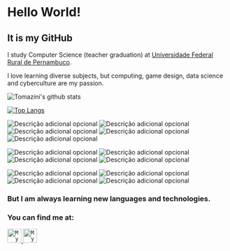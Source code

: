 
<h1>Hello World!</h1>


<h2>It is my GitHub</h2>
<p>I study Computer Science (teacher  graduation) at <a href = http://www.ufrpe.br/br/content/licenciatura-em-computa%C3%A7%C3%A3o>Universidade Federal Rural de Pernambuco</a>.</p>
<p>I love learning diverse subjects, but computing, game design, data science and cyberculture are my passion.</p>




![Tomazini's github stats](https://github-readme-stats.vercel.app/api?username=rtomazini42&count_private=false&show_icons=true&theme=material-palenight&hide_border=true&hide=stars&hide_title=true)

[![Top Langs](https://github-readme-stats.vercel.app/api/top-langs/?username=rtomazini42&hide=html,css,jupyter%20notebook&theme=material-palenight&hide_border=true)](https://github.com/rtomazini42/github-readme-stats)


![Descrição adicional opcional](https://img.shields.io/badge/-Java-1E90FF?logo=EclipseIDE&logoColor=ffffff&style=flat)
![Descrição adicional opcional](https://img.shields.io/badge/-Python-8080ff?logo=python&logoColor=ffffff&style=flat)
![Descrição adicional opcional](https://img.shields.io/badge/-C-8080ff?logo=C&logoColor=ffffff&style=flat)
![Descrição adicional opcional](https://img.shields.io/badge/-JavaScript-8080ff?logo=JavaScript&logoColor=ffffff&style=flat)
![Descrição adicional opcional](https://img.shields.io/badge/-Pascal-000000?logo=prettier&logoColor=ffffff&style=flat)

![Descrição adicional opcional](https://img.shields.io/badge/-Git-ff0000?logo=Git&logoColor=ffffff&style=flat)
![Descrição adicional opcional](https://img.shields.io/badge/-VisualStudioCode-ff0000?logo=VisualStudioCode&logoColor=ffffff&style=flat)
![Descrição adicional opcional](https://img.shields.io/badge/-Delphi-ff1f1f?logo=delphi&logoColor=e9feff&style=flat)
![Descrição adicional opcional](https://img.shields.io/badge/-Linux-ff0000?logo=Linux&logoColor=ffffff&style=flat)

![Descrição adicional opcional](https://img.shields.io/badge/-Photoshop-ff0000?logo=AdobePhotoshop&logoColor=ffffff&style=flat)
![Descrição adicional opcional](https://img.shields.io/badge/-Unity-ff0000?logo=Unity&logoColor=ffffff&style=flat)
![Descrição adicional opcional](https://img.shields.io/badge/-Wordpress-ff0000?logo=Wordpress&logoColor=ffffff&style=flat)
![Descrição adicional opcional](https://img.shields.io/badge/-Gimp-ff0000?logo=Gimp&logoColor=ffffff&style=flat)


<h3> But I am always learning new languages and technologies. </h3>

<h3> You can find me at: </h3>

<a href="https://www.linkedin.com/in/renan-tomazini/">
  <code><img alt="My linkedin" width="32" src="https://cdn.icon-icons.com/icons2/1099/PNG/512/1485482199-linkedin_78667.png" /></code>
</a>

<a href="mailto:renantomazini@gmail.com">
  <code><img alt="My e-mail" width="32" src="https://cdn.icon-icons.com/icons2/1826/PNG/512/4202011emailgmaillogomailsocialsocialmedia-115677_115624.png" /></code>
</a>
